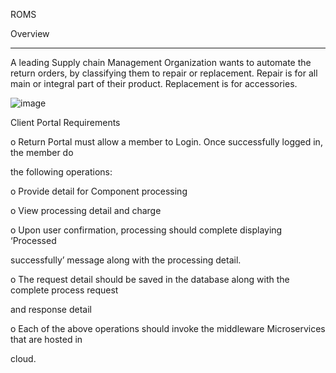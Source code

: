 ROMS

Overview
_______
A leading Supply chain Management Organization wants to automate the return orders, 
by classifying them to repair or replacement. Repair is for all main or integral part of their product.
Replacement is for accessories.

![image](https://user-images.githubusercontent.com/32799999/183387104-c265445e-fe42-4a82-a480-099e8db72360.png)

Client Portal Requirements

o Return Portal must allow a member to Login. Once successfully logged in, the member do

the following operations:

o Provide detail for Component processing

o View processing detail and charge

o Upon user confirmation, processing should complete displaying ‘Processed

successfully’ message along with the processing detail.

o The request detail should be saved in the database along with the complete process request

and response detail

o Each of the above operations should invoke the middleware Microservices that are hosted in

cloud.
